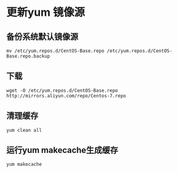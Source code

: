 # 更新yum 镜像源
## 备份系统默认镜像源
```Plain Text
mv /etc/yum.repos.d/CentOS-Base.repo /etc/yum.repos.d/CentOS-Base.repo.backup
```
## 下载
```Plain Text
wget -O /etc/yum.repos.d/CentOS-Base.repo http://mirrors.aliyun.com/repo/Centos-7.repo
```
## 清理缓存
```Plain Text
yum clean all
```
## 运行yum makecache生成缓存
```Plain Text
yum makecache
```
